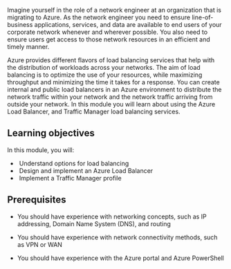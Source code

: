 

Imagine yourself in the role of a network engineer at an organization that is migrating to Azure. As the network engineer you need to ensure line-of-business applications, services, and data are available to end users of your corporate network whenever and wherever possible. You also need to ensure users get access to those network resources in an efficient and timely manner. 

Azure provides different flavors of load balancing services that help with the distribution of workloads across your networks. The aim of load balancing is to optimize the use of your resources, while maximizing throughput and minimizing the time it takes for a response. You can create internal and public load balancers in an Azure environment to distribute the network traffic within your network and the network traffic arriving from outside your network. In this module you will learn about using the Azure Load Balancer, and Traffic Manager load balancing services.

## Learning objectives 

In this module, you will:

- ​    Understand options for load balancing
- ​    Design and implement an Azure Load Balancer
- ​    Implement a Traffic Manager profile

## Prerequisites

- You should have experience with networking concepts, such as IP addressing, Domain Name System (DNS), and routing

- You should have experience with network connectivity methods, such as VPN or WAN

- You should have experience with the Azure portal and Azure PowerShell
